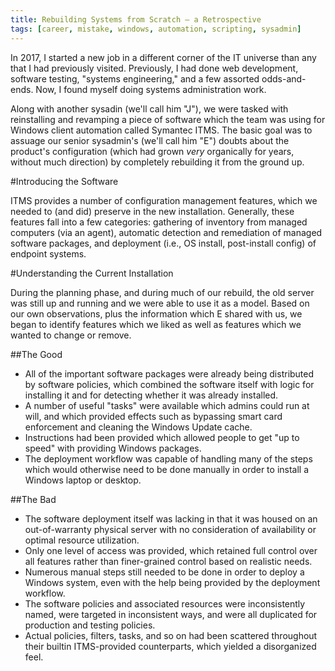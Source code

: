 ```yaml
---
title: Rebuilding Systems from Scratch — a Retrospective
tags: [career, mistake, windows, automation, scripting, sysadmin]
---
```


In 2017, I started a new job in a different corner of the IT universe than any that I had previously visited. Previously, I had done web development, software testing, "systems engineering," and a few assorted odds-and-ends. Now, I found myself doing systems administration work.

Along with another sysadin (we'll call him "J"), we were tasked with reinstalling and revamping a piece of software which the team was using for Windows client automation called Symantec ITMS. The basic goal was to assuage our senior sysadmin's (we'll call him "E") doubts about the product's configuration (which had grown *very* organically for years, without much direction) by completely rebuilding it from the ground up.

#Introducing the Software

ITMS provides a number of configuration management features, which we needed to (and did) preserve in the new installation. Generally, these features fall into a few categories: gathering of inventory from managed computers (via an agent), automatic detection and remediation of managed software packages, and deployment (i.e., OS install, post-install config) of endpoint systems.

#Understanding the Current Installation

During the planning phase, and during much of our rebuild, the old server was still up and running and we were able to use it as a model. Based on our own observations, plus the information which E shared with us, we began to identify features which we liked as well as features which we wanted to change or remove.

##The Good

* All of the important software packages were already being distributed by software policies, which combined the software itself with logic for installing it and for detecting whether it was already installed.
* A number of useful "tasks" were available which admins could run at will, and which provided effects such as bypassing smart card enforcement and cleaning the Windows Update cache.
* Instructions had been provided which allowed people to get "up to speed" with providing Windows packages.
* The deployment workflow was capable of handling many of the steps which would otherwise need to be done manually in order to install a Windows laptop or desktop.

##The Bad

* The software deployment itself was lacking in that it was housed on an out-of-warranty physical server with no consideration of availability or optimal resource utilization.
* Only one level of access was provided, which retained full control over all features rather than finer-grained control based on realistic needs.
* Numerous manual steps still needed to be done in order to deploy a Windows system, even with the help being provided by the deployment workflow.
* The software policies and associated resources were inconsistently named, were targeted in inconsistent ways, and were all duplicated for production and testing policies.
* Actual policies, filters, tasks, and so on had been scattered throughout their builtin ITMS-provided counterparts, which yielded a disorganized feel.

#
